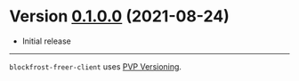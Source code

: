 # Version [0.1.0.0](https://github.com/blockfrost/blockfrost-haskell/compare/0.1.0.0...0.1.1.0) (2021-08-24)

* Initial release

---

`blockfrost-freer-client` uses [PVP Versioning][1].

[1]: https://pvp.haskell.org

